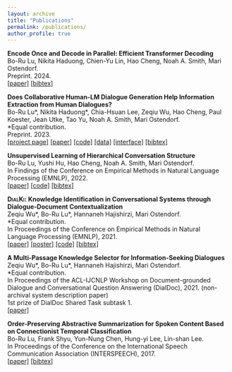 ```yaml
---
layout: archive
title: "Publications"
permalink: /publications/
author_profile: true
---
```


<b>Encode Once and Decode in Parallel: Efficient Transformer Decoding</b>
<br> Bo-Ru Lu, Nikita Haduong, Chien-Yu Lin, Hao Cheng, Noah A. Smith, Mari Ostendorf.
<br> Preprint. 2024.
<br> [[paper]](https://arxiv.org/abs/2403.13112) [[bibtex]](https://boru-roylu.github.io/files/bibtex/lu-etal-2024-encode.txt)

<!-- <b><span style="font-variant:small-caps;">DialGen</span>: Collaborative Human-LM Generated Dialogues for Improved Understanding of Human-Human Conversations</b>-->
<b>Does Collaborative Human-LM Dialogue Generation Help Information Extraction from Human Dialogues?</b>
<br> Bo-Ru Lu\*, Nikita Haduong\*, Chia-Hsuan Lee, Zeqiu Wu, Hao Cheng,
Paul Koester, Jean Utke, Tao Yu, Noah A. Smith, Mari Ostendorf.
<br> \*Equal contribution.
<br> Preprint. 2023.
<br> [[project page]](https://nlp.borulu.com/DialGen) [[paper]](https://arxiv.org/abs/2307.07047) [[code]](https://github.com/boru-roylu/DialGenModel/tree/main) [[data]](https://github.com/boru-roylu/DialGenModel/tree/main/dialgen_data/v1.0) 
[[interface]](https://github.com/boru-roylu/DialGenFramework) [[bibtex]](https://boru-roylu.github.io/files/bibtex/lu-etal-2023-dialgen.txt) 

<b>Unsupervised Learning of Hierarchical Conversation Structure</b>
<br> Bo-Ru Lu,  Yushi Hu, Hao Cheng, Noah A. Smith, Mari Ostendorf.
<br> In Findings of the Conference on Empirical Methods in Natural Language Processing (EMNLP), 2022.
<br> [[paper]](https://aclanthology.org/2022.findings-emnlp.415) [[code]](https://github.com/boru-roylu/THETA) [[bibtex]](https://boru-roylu.github.io/files/bibtex/lu-etal-2022-unsupervised.txt)

<b><span style="font-variant:small-caps;">DialKi</span>: Knowledge Identification in Conversational Systems through Dialogue-Document Contextualization</b>
<br> Zeqiu Wu\*, Bo-Ru Lu\*, Hannaneh Hajishirzi, Mari Ostendorf.
<br> \*Equal contribution.
<br> In Proceedings of the Conference on Empirical Methods in Natural Language Processing (EMNLP), 2021.
<br> [[paper]](https://aclanthology.org/2021.emnlp-main.140) [[poster]](https://boru-roylu.github.io/files/dialki_poster_emnlp_2021.pdf) [[code]](https://github.com/ellenmellon/DIALKI) [[bibtex]](https://boru-roylu.github.io/files/bibtex/wu-etal-2021-dialki.txt)

<b>A Multi-Passage Knowledge Selector for Information-Seeking Dialogues</b>
<br> Zeqiu Wu\*, Bo-Ru Lu\*, Hannaneh Hajishirzi, Mari Ostendorf.
<br> \*Equal contribution.
<br> In Proceedings of the ACL-IJCNLP Workshop on Document-grounded Dialogue and Conversational Question Answering (DialDoc), 2021. (non-archival system description paper)
<br> 1st prize of DialDoc Shared Task subtask 1.
<br> [[paper]](https://boru-roylu.github.io/files/docdial_system_2021.pdf)

<b>Order-Preserving Abstractive Summarization for Spoken Content Based on Connectionist Temporal Classification</b>
<br> Bo-Ru Lu, Frank Shyu, Yun-Nung Chen, Hung-yi Lee, Lin-shan Lee.
<br> In Proceedings of the Conference on the International Speech Communication Association (INTERSPEECH), 2017. 
<br> [[paper]](https://www.isca-speech.org/archive_v0/Interspeech_2017/abstracts/0862.html) [[bibtex]](https://boru-roylu.github.io/files/bibtex/lu-etal-2017-order.txt)

